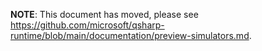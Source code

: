 **NOTE**: This document has moved, please see https://github.com/microsoft/qsharp-runtime/blob/main/documentation/preview-simulators.md.
